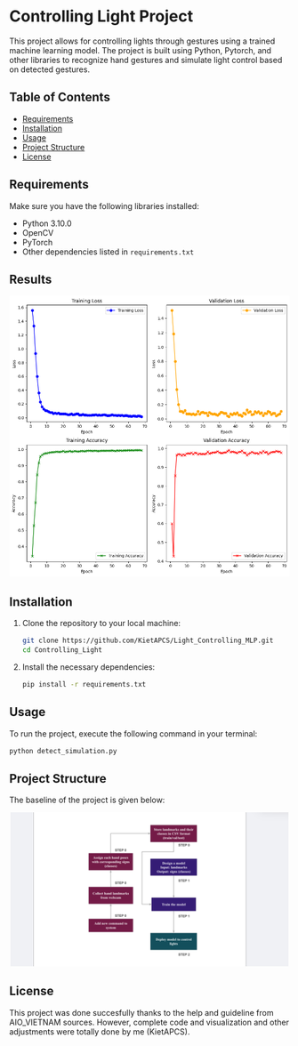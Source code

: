 # Controlling Light Project

This project allows for controlling lights through gestures using a trained machine learning model. The project is built using Python, Pytorch, and other libraries to recognize hand gestures and simulate light control based on detected gestures.

## Table of Contents

- [Requirements](#requirements)
- [Installation](#installation)
- [Usage](#usage)
- [Project Structure](#project-structure)
- [License](#license)

## Requirements

Make sure you have the following libraries installed:

- Python 3.10.0
- OpenCV
- PyTorch
- Other dependencies listed in `requirements.txt`

## Results

![Results Image](./figures/summary.png)

## Installation

1. Clone the repository to your local machine:

   ```bash
   git clone https://github.com/KietAPCS/Light_Controlling_MLP.git
   cd Controlling_Light
   ```

2. Install the necessary dependencies:

   ```bash
   pip install -r requirements.txt
   ```

## Usage

To run the project, execute the following command in your terminal:

```bash
python detect_simulation.py
```

## Project Structure

The baseline of the project is given below:

<p align="center">
  <img src="./figures/baseline.png" alt="Baseline" width="500"/>
</p>

## License

This project was done succesfully thanks to the help and guideline from AIO_VIETNAM sources. However, complete code and visualization and other adjustments were totally done by me (KietAPCS).
